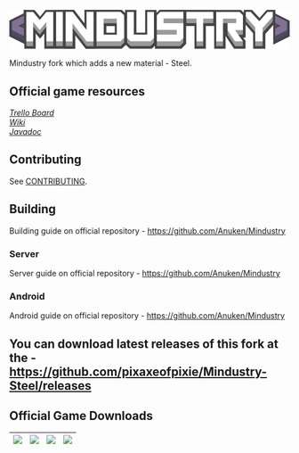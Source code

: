 ![Logo](core/assets-raw/sprites/ui/logo.png)

Mindustry fork which adds a new material - Steel.

## Official game resources

_[Trello Board](https://trello.com/b/aE2tcUwF/mindustry-40-plans)_  
_[Wiki](https://mindustrygame.github.io/wiki)_  
_[Javadoc](https://mindustrygame.github.io/docs/)_ 

## Contributing

See [CONTRIBUTING](CONTRIBUTING.md).

## Building

Building guide on official repository - https://github.com/Anuken/Mindustry

### Server

Server guide on official repository - https://github.com/Anuken/Mindustry

### Android

Android guide on official repository - https://github.com/Anuken/Mindustry

## You can download latest releases of this fork at the - https://github.com/pixaxeofpixie/Mindustry-Steel/releases

## Official Game Downloads

| [![](https://static.itch.io/images/badge.svg)](https://anuke.itch.io/mindustry)    |    [![](https://play.google.com/intl/en_us/badges/images/generic/en-play-badge.png)](https://play.google.com/store/apps/details?id=io.anuke.mindustry)   |    [![](https://fdroid.gitlab.io/artwork/badge/get-it-on.png)](https://f-droid.org/packages/io.anuke.mindustry)	| [![](https://flathub.org/assets/badges/flathub-badge-en.svg)](https://flathub.org/apps/details/com.github.Anuken.Mindustry)  
|---	|---	|---	|---	|
